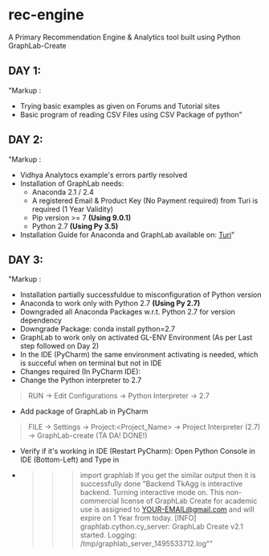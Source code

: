 # rec-engine
A Primary Recommendation Engine &amp; Analytics tool built using Python GraphLab-Create


## DAY 1:
"Markup :  
  * Trying basic examples as given on Forums and Tutorial sites
  * Basic program of reading CSV Files using CSV Package of python"

## DAY 2:
"Markup :
  * Vidhya Analytocs example's errors partly resolved
  * Installation of GraphLab needs:
    * Anaconda 2.1 / 2.4
    * A registered Email & Product Key (No Payment required) from Turi is required (1 Year Validity)
    * Pip version >= 7 **(Using 9.0.1)**
    * Python 2.7 **(Using Py 3.5)**
  * Installation Guide for Anaconda and GraphLab available on: [Turi](https://turi.com/download/install-graphlab-create.html)"

## DAY 3:
"Markup :
 * Installation partially successfuldue to misconfiguration of Python version
 * Anaconda to work only with Python 2.7 **(Using Py 2.7)**
 * Downgraded all Anaconda Packages w.r.t. Python 2.7 for version dependency
 * Downgrade Package: conda install python=2.7
 * GraphLab to work only on activated GL-ENV Environment (As per Last step followed on Day 2)
 * In the IDE (PyCharm)  the same environment activating is needed, which is succeful when on terminal but not in IDE
 * Changes required (In PyCharm IDE):
 * Change the Python interpreter to 2.7
  > RUN -> Edit Configurations -> Python Interpreter -> 2.7
 * Add package of GraphLab in PyCharm
  > FILE -> Settings -> Project:<Project_Name> -> Project Interpreter (2.7) -> GraphLab-create (TA DA! DONE!)
 * Verify if it's working in IDE (Restart PyCharm): Open Python Console in IDE (Bottom-Left) and Type in
  * >>> import graphlab
  If you get the similar output then it is successfully done
  "Backend TkAgg is interactive backend. Turning interactive mode on. This non-commercial license of GraphLab Create for academic use is assigned to YOUR-EMAIL@gmail.com and will expire on 1 Year from today. [INFO] graphlab.cython.cy_server: GraphLab Create v2.1 started. Logging: /tmp/graphlab_server_1495533712.log""
